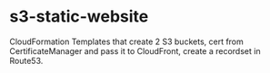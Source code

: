 # s3-static-website
CloudFormation Templates that create 2 S3 buckets, cert from CertificateManager and pass it to CloudFront, create a recordset in Route53.

